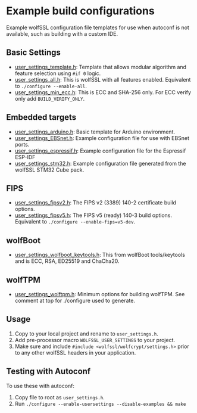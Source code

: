 # Example build configurations

Example wolfSSL configuration file templates for use when autoconf is not available,
such as building with a custom IDE.

## Basic Settings

* [user_settings_template.h](user_settings_template.h): Template that allows modular algorithm and feature selection using `#if 0` logic.
* [user_settings_all.h](./user_settings_all.h): This is wolfSSL with all features enabled. Equivalent to `./configure --enable-all`.
* [user_settings_min_ecc.h](./user_settings_min_ecc.h): This is ECC and SHA-256 only. For ECC verify only add `BUILD_VERIFY_ONLY`.

## Embedded targets
* [user_settings_arduino.h](./user_settings_arduino): Basic template for Arduino environment.
* [user_settings_EBSnet.h](./user_settings_EBSnet.h): Example configuration file for use with EBSnet ports.
* [user_settings_espressif.h](./user_settings_espressif.h): Example configuration file for the Espressif ESP-IDF
* [user_settings_stm32.h](./user_settings_stm32.h): Example configuration file generated from the wolfSSL STM32 Cube pack.

## FIPS
* [user_settings_fipsv2.h](./user_settings_fipsv2.h): The FIPS v2 (3389) 140-2 certificate build options.
* [user_settings_fipsv5.h](./user_settings_fipsv5.h): The FIPS v5 (ready) 140-3 build options. Equivalent to `./configure --enable-fips=v5-dev`.

## wolfBoot
* [user_settings_wolfboot_keytools.h](./user_settings_wolfboot_keytools.h): This from wolfBoot tools/keytools and is ECC, RSA, ED25519 and ChaCha20.

## wolfTPM
* [user_settings_wolftpm.h](./user_settings_wolftpm.h): Minimum options for building wolfTPM. See comment at top for ./configure used to generate.


## Usage

1. Copy to your local project and rename to `user_settings.h`.
2. Add pre-processor macro `WOLFSSL_USER_SETTINGS` to your project.
3. Make sure and include `#include <wolfssl/wolfcrypt/settings.h>` prior to any other wolfSSL headers in your application.

## Testing with Autoconf

To use these with autoconf:

1. Copy file to root as `user_settings.h`.
2. Run `./configure --enable-usersettings --disable-examples && make`
